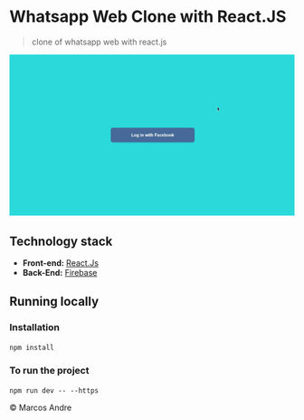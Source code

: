 # Whatsapp Web Clone with React.JS
> clone of whatsapp web with react.js

<img src="./public/assets/images/Project.gif" alt="gif">

## Technology stack

* **Front-end:** [React.Js](https://reactjs.org/)
* **Back-End:** [Firebase](https://firebase.google.com/)

## Running locally

### Installation
`npm install`

### To run the project
`npm run dev -- --https`


© Marcos Andre